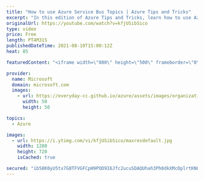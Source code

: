 ```yaml
---
title: "How to use Azure Service Bus Topics | Azure Tips and Tricks"
excerpt: "In this edition of Azure Tips and Tricks, learn how to use Azure Service Bus Topics.    For more tips and tricks, visit: https://aka.ms/azuretipsandtricks  Get started with 12 months of free services and $200 USD in credit. Create your free account today with Microsoft Azure: https://aka.ms/att/free"
originalUrl: https://youtube.com/watch?v=kfjUSibSico
type: video
price: Free
length: PT4M31S
publishedDateTime: 2021-08-10T15:00:12Z
heat: 85

featuredContent: "<iframe width=\"800\" height=\"500\" frameborder=\"0\" src=\"https://www.youtube.com/embed/kfjUSibSico\" allow=\"accelerometer; autoplay; encrypted-media; gyroscope; picture-in-picture\" allowfullscreen></iframe>"

provider:
  name: Microsoft
  domain: microsoft.com
  images:
    - url: https://everyday-cc.github.io/azure/assets/images/organizations/microsoft.com-50x50.jpg
      width: 50
      height: 50

topics:
  - Azure

images:
  - url: https://i.ytimg.com/vi/kfjUSibSico/maxresdefault.jpg
    width: 1280
    height: 720
    isCached: true

secured: "ib58K0yU5tx7G8TFVGFCpH9POD9I6Jfc2ucuSDAQUhah3Ph0dkXMcOplrtKNLAhR+OodS/wbuV1/yA+SYfLf7aazHv2rr4y+WJ9RCnnEvF62hDfZOIEdTM63/zeKWXoijuN/7clH3yCc0hnz0cm8yFGDcnqPRbF1TFUURjTQa/enXa7/982qxeyyxI8S7Vd2BPUneEbjrAPhH7QAOfUbFjN3lGTpugf9tWgE/tvjMyek/gY0X42CBUf0/rR+duxSTvAAYmK6zKQjS05TpEjJ/E1wPa2YhlMvxv2OTq1HM8CGXwyjF44pUyz67tfSnkGZ8wGgF+RwI5bCMP+t9WPBDG6myaFxnhrBd35xhvUoKq+YY6wF6n7vLaRd3Ieb5nJlyWoOsiVIu20M0YCZJF4JGi+ZWz7TyaUBtJrkeYTAP2c=;Th3pQCLn+k+SxdBv0KnAng=="
---
```


